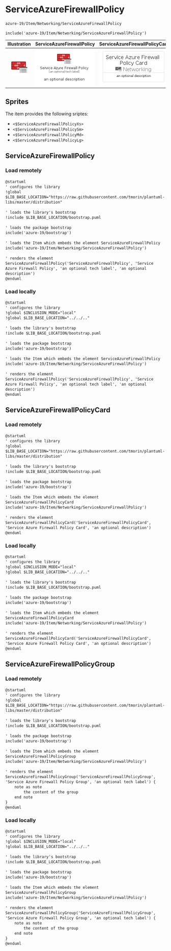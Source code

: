 # ServiceAzureFirewallPolicy


```text
azure-19/Item/Networking/ServiceAzureFirewallPolicy
```

```text
include('azure-19/Item/Networking/ServiceAzureFirewallPolicy')
```



| Illustration | ServiceAzureFirewallPolicy | ServiceAzureFirewallPolicyCard | ServiceAzureFirewallPolicyGroup |
| :---: | :---: | :---: | :---: |
| ![illustration for Illustration](../../../azure-19/Item/Networking/ServiceAzureFirewallPolicy.png) | ![illustration for ServiceAzureFirewallPolicy](../../../azure-19/Item/Networking/ServiceAzureFirewallPolicy.Local.png) | ![illustration for ServiceAzureFirewallPolicyCard](../../../azure-19/Item/Networking/ServiceAzureFirewallPolicyCard.Local.png) | ![illustration for ServiceAzureFirewallPolicyGroup](../../../azure-19/Item/Networking/ServiceAzureFirewallPolicyGroup.Local.png) |



## Sprites
The item provides the following sriptes:

- `<$ServiceAzureFirewallPolicyXs>`
- `<$ServiceAzureFirewallPolicySm>`
- `<$ServiceAzureFirewallPolicyMd>`
- `<$ServiceAzureFirewallPolicyLg>`





## ServiceAzureFirewallPolicy

### Load remotely
```plantuml
@startuml
' configures the library
!global $LIB_BASE_LOCATION="https://raw.githubusercontent.com/tmorin/plantuml-libs/master/distribution"

' loads the library's bootstrap
!include $LIB_BASE_LOCATION/bootstrap.puml

' loads the package bootstrap
include('azure-19/bootstrap')

' loads the Item which embeds the element ServiceAzureFirewallPolicy
include('azure-19/Item/Networking/ServiceAzureFirewallPolicy')

' renders the element
ServiceAzureFirewallPolicy('ServiceAzureFirewallPolicy', 'Service Azure Firewall Policy', 'an optional tech label', 'an optional description')
@enduml
```

### Load locally
```plantuml
@startuml
' configures the library
!global $INCLUSION_MODE="local"
!global $LIB_BASE_LOCATION="../../.."

' loads the library's bootstrap
!include $LIB_BASE_LOCATION/bootstrap.puml

' loads the package bootstrap
include('azure-19/bootstrap')

' loads the Item which embeds the element ServiceAzureFirewallPolicy
include('azure-19/Item/Networking/ServiceAzureFirewallPolicy')

' renders the element
ServiceAzureFirewallPolicy('ServiceAzureFirewallPolicy', 'Service Azure Firewall Policy', 'an optional tech label', 'an optional description')
@enduml
```

## ServiceAzureFirewallPolicyCard

### Load remotely
```plantuml
@startuml
' configures the library
!global $LIB_BASE_LOCATION="https://raw.githubusercontent.com/tmorin/plantuml-libs/master/distribution"

' loads the library's bootstrap
!include $LIB_BASE_LOCATION/bootstrap.puml

' loads the package bootstrap
include('azure-19/bootstrap')

' loads the Item which embeds the element ServiceAzureFirewallPolicyCard
include('azure-19/Item/Networking/ServiceAzureFirewallPolicy')

' renders the element
ServiceAzureFirewallPolicyCard('ServiceAzureFirewallPolicyCard', 'Service Azure Firewall Policy Card', 'an optional description')
@enduml
```

### Load locally
```plantuml
@startuml
' configures the library
!global $INCLUSION_MODE="local"
!global $LIB_BASE_LOCATION="../../.."

' loads the library's bootstrap
!include $LIB_BASE_LOCATION/bootstrap.puml

' loads the package bootstrap
include('azure-19/bootstrap')

' loads the Item which embeds the element ServiceAzureFirewallPolicyCard
include('azure-19/Item/Networking/ServiceAzureFirewallPolicy')

' renders the element
ServiceAzureFirewallPolicyCard('ServiceAzureFirewallPolicyCard', 'Service Azure Firewall Policy Card', 'an optional description')
@enduml
```

## ServiceAzureFirewallPolicyGroup

### Load remotely
```plantuml
@startuml
' configures the library
!global $LIB_BASE_LOCATION="https://raw.githubusercontent.com/tmorin/plantuml-libs/master/distribution"

' loads the library's bootstrap
!include $LIB_BASE_LOCATION/bootstrap.puml

' loads the package bootstrap
include('azure-19/bootstrap')

' loads the Item which embeds the element ServiceAzureFirewallPolicyGroup
include('azure-19/Item/Networking/ServiceAzureFirewallPolicy')

' renders the element
ServiceAzureFirewallPolicyGroup('ServiceAzureFirewallPolicyGroup', 'Service Azure Firewall Policy Group', 'an optional tech label') {
    note as note
        the content of the group
    end note
}
@enduml
```

### Load locally
```plantuml
@startuml
' configures the library
!global $INCLUSION_MODE="local"
!global $LIB_BASE_LOCATION="../../.."

' loads the library's bootstrap
!include $LIB_BASE_LOCATION/bootstrap.puml

' loads the package bootstrap
include('azure-19/bootstrap')

' loads the Item which embeds the element ServiceAzureFirewallPolicyGroup
include('azure-19/Item/Networking/ServiceAzureFirewallPolicy')

' renders the element
ServiceAzureFirewallPolicyGroup('ServiceAzureFirewallPolicyGroup', 'Service Azure Firewall Policy Group', 'an optional tech label') {
    note as note
        the content of the group
    end note
}
@enduml
```

